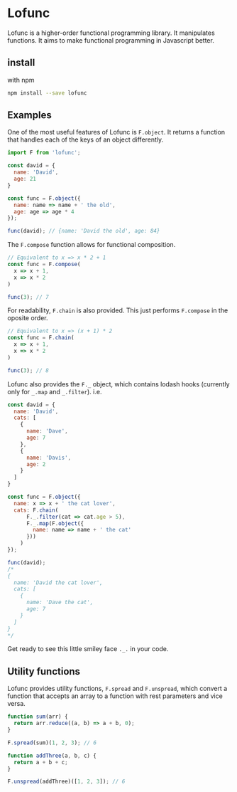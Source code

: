 # Lofunc

Lofunc is a higher-order functional programming library. It manipulates functions. It aims to make functional programming in Javascript better.

## install

with npm

```bash
npm install --save lofunc
```


## Examples

One of the most useful features of Lofunc is `F.object`. It returns a function that handles each of the keys of an object differently.

```javascript
import F from 'lofunc';

const david = {
  name: 'David',
  age: 21
}

const func = F.object({
  name: name => name + ' the old',
  age: age => age * 4
});

func(david); // {name: 'David the old', age: 84}
```

The `F.compose` function allows for functional composition.

```javascript
// Equivalent to x => x * 2 + 1
const func = F.compose(
  x => x + 1,
  x => x * 2
)

func(3); // 7
```

For readability, `F.chain` is also provided. This just performs `F.compose` in the oposite order.

```javascript
// Equivalent to x => (x + 1) * 2
const func = F.chain(
  x => x + 1,
  x => x * 2
)

func(3); // 8
```

Lofunc also provides the `F._` object, which contains lodash hooks (currently only for `_.map` and `_.filter`). i.e.

```javascript
const david = {
  name: 'David',
  cats: [
    {
      name: 'Dave',
      age: 7
    },
    {
      name: 'Davis',
      age: 2
    }
  ]
}

const func = F.object({
  name: x => x + ' the cat lover',
  cats: F.chain(
      F._.filter(cat => cat.age > 5),
      F._.map(F.object({
        name: name => name + ' the cat'
      }))
    )
});

func(david);
/*
{
  name: 'David the cat lover',
  cats: [
    {
      name: 'Dave the cat',
      age: 7
    }
  ]
}
*/
```

Get ready to see this little smiley face `._.` in your code.


## Utility functions

Lofunc provides utility functions, `F.spread` and `F.unspread`, which convert a function that accepts an array to a function with rest parameters and vice versa.

```javascript
function sum(arr) {
  return arr.reduce((a, b) => a + b, 0);
}

F.spread(sum)(1, 2, 3); // 6
```

```javascript
function addThree(a, b, c) {
  return a + b + c;
}

F.unspread(addThree)([1, 2, 3]); // 6
```